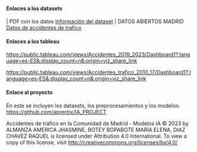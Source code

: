 #### Enlaces a los datasets
| PDF con los datos 
[Información del dataset](https://datos.madrid.es/FWProjects/egob/Catalogo/Seguridad/Ficheros/Estructura_DS_Accidentes_trafico_desde_2019.pdf)
| DATOS ABIERTOS MADRID [Datos de accidentes de trafico](https://datos.madrid.es/portal/site/egob/menuitem.c05c1f754a33a9fbe4b2e4b284f1a5a0/?vgnextoid=7c2843010d9c3610VgnVCM2000001f4a900aRCRD&vgnextchannel=374512b9ace9f310VgnVCM100000171f5a0aRCRD&vgnextfmt=default)

#### Enlaces a los tableau
https://public.tableau.com/views/Accidentes_2019_2023/Dashboard1?:language=es-ES&:display_count=n&:origin=viz_share_link

https://public.tableau.com/views/Accidentes_trafico_2010_17/Dashboard1?:language=es-ES&:display_count=n&:origin=viz_share_link

#### Enlace al proyecto
En este se incluyen los datasets, los preprocesamientos y los modelos.
https://github.com/aprentix/IA_PROJECT



Accidentes de tráfico en la Comunidad de Madrid - Modelos IA © 2023 
by ALMANZA AMERICA JHASMINE, BOTEY BOPABOTE MARÍA ELENA, DIAZ CHAVEZ RAQUEL is licensed under Attribution 4.0 International. 
To view a copy of this license, visit http://creativecommons.org/licenses/by/4.0/
